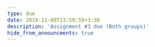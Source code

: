 ```yaml
---
type: due
date: 2018-11-08T23:59:59+3:30
description: 'Assignment #3 due (Both groups)'
hide_from_announcments: true
---
```

